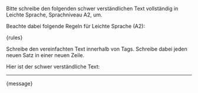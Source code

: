 Bitte schreibe den folgenden schwer verständlichen Text vollständig in Leichte Sprache, Sprachniveau A2, um. 

Beachte dabei folgende Regeln für Leichte Sprache (A2):

{rules}

Schreibe den vereinfachten Text innerhalb von <einfachesprache> Tags. Schreibe dabei jeden neuen Satz in einer neuen Zeile.

Hier ist der schwer verständliche Text:

--------------------------------------------------------------------------------

{message}
